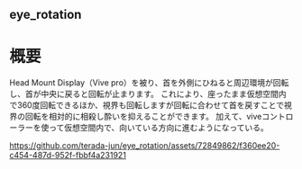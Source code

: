 ## eye_rotation
# 概要
Head Mount Display（Vive pro）を被り、首を外側にひねると周辺環境が回転し、首が中央に戻ると回転が止まります。
これにより、座ったまま仮想空間内で360度回転できるほか、視界も回転しますが回転に合わせて首を戻すことで視界の回転を相対的に相殺し酔いを抑えることができます。
加えて、viveコントローラーを使って仮想空間内で、向いている方向に進むようになっている。


https://github.com/terada-jun/eye_rotation/assets/72849862/f360ee20-c454-487d-952f-fbbf4a231921

